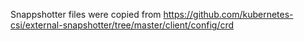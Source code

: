 Snappshotter files were copied from https://github.com/kubernetes-csi/external-snapshotter/tree/master/client/config/crd
